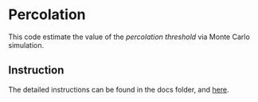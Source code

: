# Percolation

This code estimate the value of the *percolation threshold* via Monte Carlo simulation.

## Instruction

The detailed instructions can be found in the docs folder, and [here](https://coursera.cs.princeton.edu/algs4/assignments/percolation/specification.php).

